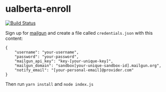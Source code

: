 # ualberta-enroll
[![Build Status](https://travis-ci.org/nlieb/ualberta-enroll.svg?branch=master)](https://travis-ci.org/nlieb/ualberta-enroll)

Sign up for [mailgun](https://mailgun.com) and create a file
called `credentials.json` with this content:

```
{
    "username": "your-username",
    "password": "your-password",
    "mailgun_api_key": "key-[your-unique-key]",
    "mailgun_domain": "sandbox[your-unique-sandbox-id].mailgun.org",
    "notify_email": "[your-personal-email]@provider.com"
}
```

Then run `yarn install` and `node index.js`
